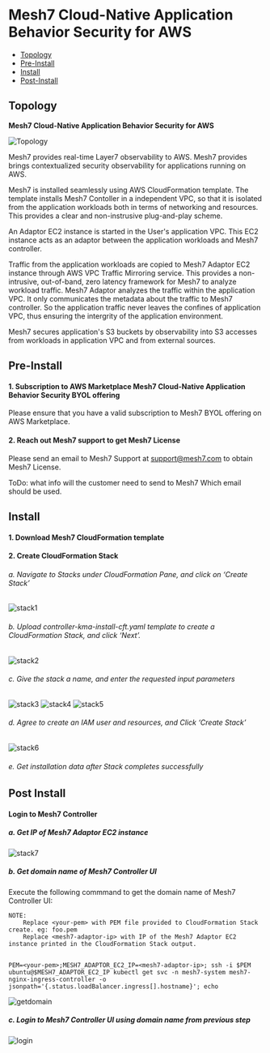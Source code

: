 # Mesh7 Cloud-Native Application Behavior Security for AWS

- [Topology](#Topology)
- [Pre-Install](#Pre-Install)
- [Install](#Install)
- [Post-Install](#Post-Install)

## Topology

**Mesh7 Cloud-Native Application Behavior Security for AWS**


![Topology](documentation/images/topology.png)


Mesh7 provides real-time Layer7 observability to AWS. Mesh7 provides brings contextualized security observability for applications running on AWS.

Mesh7 is installed seamlessly using AWS CloudFormation template. The template installs Mesh7 Contoller in a independent VPC, so that it is isolated from the application workloads both in terms of networking and resources. This provides a clear and non-instrusive plug-and-play scheme.

An Adaptor EC2 instance is started in the User's application VPC. This EC2 instance acts as an adaptor between the application workloads and Mesh7 controller.

Traffic from the application workloads are copied to Mesh7 Adaptor EC2 instance through AWS VPC Traffic Mirroring service. This provides a non-intrusive, out-of-band, zero latency framework for Mesh7 to analyze workload traffic. Mesh7 Adaptor analyzes the traffic within the application VPC. It only communicates the metadata about the traffic to Mesh7 controller. So the application traffic never leaves the confines of application VPC, thus ensuring the intergrity of the application environment.

Mesh7 secures application's S3 buckets by observability into S3 accesses from workloads in application VPC and from external sources.

## Pre-Install
#### 1. Subscription to AWS Marketplace Mesh7 Cloud-Native Application Behavior Security BYOL offering
Please ensure that you have a valid subscription to Mesh7 BYOL offering on AWS Marketplace.

#### 2. Reach out Mesh7 support to get Mesh7 License
Please send an email to Mesh7 Support at support@mesh7.com to obtain Mesh7 License.

ToDo: what info will the customer need to send to Mesh7
      Which email should be used.

## Install

#### 1. Download Mesh7 CloudFormation template

#### 2. Create CloudFormation Stack

######   a. Navigate to Stacks under CloudFormation Pane, and click on ‘Create Stack’
![stack1](documentation/images/stack1.png)
######   b. Upload controller-kma-install-cft.yaml template to create a CloudFormation Stack, and click ‘Next’.
![stack2](documentation/images/stack2.png)
######   c. Give the stack a name, and enter the requested input parameters
![stack3](documentation/images/stack3.png)
![stack4](documentation/images/stack4.png)
![stack5](documentation/images/stack5.png)

######   d. Agree to create an IAM user and resources, and Click ‘Create Stack’
![stack6](documentation/images/stack6.png)
######   e. Get installation data after Stack completes successfully

## Post Install

#### Login to Mesh7 Controller

##### a. Get IP of Mesh7 Adaptor EC2 instance
![stack7](documentation/images/stack7.png)

##### b. Get domain name of Mesh7 Controller UI

Execute the following commmand to get the domain name of Mesh7 Controller UI:

```
NOTE: 
    Replace <your-pem> with PEM file provided to CloudFormation Stack create. eg: foo.pem      
    Replace <mesh7-adaptor-ip> with IP of the Mesh7 Adaptor EC2 instance printed in the CloudFormation Stack output.
```
```

PEM=<your-pem>;MESH7_ADAPTOR_EC2_IP=<mesh7-adaptor-ip>; ssh -i $PEM ubuntu@$MESH7_ADAPTOR_EC2_IP kubectl get svc -n mesh7-system mesh7-nginx-ingress-controller -o jsonpath='{.status.loadBalancer.ingress[].hostname}'; echo

```


![getdomain](documentation/images/get-controller-ui-domain.png)

##### c. Login to Mesh7 Controller UI using domain name from previous step
![login](documentation/images/mesh7-ui.png)


